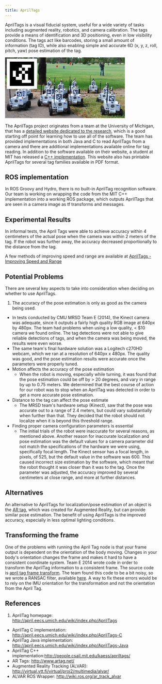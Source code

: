 ```yaml
---
title: AprilTags
---
```

AprilTags is a visual fiducial system, useful for a wide variety of tasks including augmented reality, robotics, and camera calibration. The tags provide a means of identification and 3D positioning, even in low visibility conditions. The tags act like barcodes, storing a small amount of information (tag ID), while also enabling simple and accurate 6D (x, y, z, roll, pitch, yaw) pose estimation of the tag.

![AprilTags placed on multiple mobile robots platforms](assets/apriltags-6719c.png)

The AprilTags project originates from a team at the University of Michigan, that has a [detailed website dedicated to the research](https://april.eecs.umich.edu/apriltag/), which is a good starting off point for learning how to use all of the software. The team has provided implementations in both Java and C to read AprilTags from a camera and there are additional implementations available online for tag reading. In addition to the software available on their website, a student at MIT has released a [C++ implementation](http://people.csail.mit.edu/kaess/apriltags). This website also has printable AprilTags for several tag families available in PDF format.

## ROS implementation

In ROS Groovy and Hydro, there is no built-in AprilTag recognition software. Our team is working on wrapping the code from the MIT C++ implementation into a working ROS package, which outputs AprilTags that are seen in a camera image as tf transforms and messages.

## Experimental Results

In informal tests, the April Tags were able to achieve accuracy within 4 centimeters of the actual pose when the camera was within 2 meters of the tag. If the robot was further away, the accuracy decreased proportionally to the distance from the tag.

A few methods of improving speed and range are available at [AprilTags - Improving Speed and Range](http://cmumrsdproject.wikispaces.com/AprilTags+-+Improving+speed+and+range)

## Potential Problems

There are several key aspects to take into consideration when deciding on whether to use AprilTags.
1. The accuracy of the pose estimation is only as good as the camera being used.
  - In tests conducted by CMU MRSD Team E (2014), the Kinect camera was adequate, since it outputs a fairly high quality RGB image at 640px by 480px. The team had problems when using a low quality, < $10 camera we found online. The tag detections were not able to give reliable detections of tags, and when the camera was being moved, the results were even worse.
  - The same team's final hardware solution was a Logitech c270HD webcam, which we ran at a resolution of 640px x 480px. The quality was good, and the pose estimation results were accurate once the parameters were properly tuned.
- Motion affects the accuracy of the pose estimation
  - When the robot is moving, especially while turning, it was found that the pose estimation could be off by > 20 degrees, and vary in range by up to 0.75 meters. We determined that the best course of action for our robot was to stop when an AprilTag was detected in order to get a more accurate pose estimation.
- Distance to the tag can affect the pose estimate
  - The MRSD team's hardware setup (Kinect), saw that the pose was accurate out to a range of 2.4 meters, but could vary substantially when further than that. They decided that the robot should not localize when it is beyond this threshold range.
- Finding proper camera configuration parameters is essential
  - The initial trials of the robot were inaccurate for several reasons, as mentioned above. Another reason for inaccurate localization and pose estimation was the default values for a camera parameter did not match the specifications of the hardware we were using, specifically focal length. The Kinect sensor has a focal length, in pixels, of 525, but the default value in the software was 600. This caused incorrect size estimation by the software, which meant that the robot thought it was closer than it was to the tag. Once the parameter was adjusted, the accuracy improved by several centimeters at close range, and more at further distances.

## Alternatives
An alternative to AprilTags for localization/pose estimation of an object is the [AR tag,](http://www.artag.net/) which was created for Augmented Reality, but can provide similar pose estimation. The benefit of using AprilTags is the improved accuracy, especially in less optimal lighting conditions.


## Transforming the frame
One of the problems with running the April Tag node is that your frame output is dependent on the orientation of the body moving. Changes in your body's orientation changes the frame and makes it hard to have a consistent coordinate system. Team E 2014 wrote code in order to transform the AprilTag information to a consistent frame. The source code is [april tag frame transform](https://github.com/ColumnRobotics/column/blob/master/src/rectified_april_tag.cpp). The team found this code to be a bit noisy, so we wrote a RANSAC filter, available [here](https://github.com/ColumnRobotics/column/blob/master/src/BodyPoseFilter.cpp). A way to fix these errors would be to rely on the IMU orientation for the transformation and not the orientation from the April Tag.

## References
1. AprilTag homepage: http://april.eecs.umich.edu/wiki/index.php/AprilTags
- AprilTag C implementation: http://april.eecs.umich.edu/wiki/index.php/AprilTags-C
- AprilTag Java implementation: http://april.eecs.umich.edu/wiki/index.php/AprilTags-Java
- AprilTag C++ implementation:http://people.csail.mit.edu/kaess/apriltags/
- AR Tags: http://www.artag.net/
- Augmented Reality Tracking (ALVAR): http://virtual.vtt.fi/virtual/proj2/multimedia/alvar/
- ALVAR ROS Wrapper: http://wiki.ros.org/ar_track_alvar
